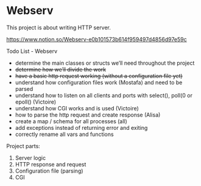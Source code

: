 # Webserv
This project is about writing HTTP server.

https://www.notion.so/Webserv-e0b101573b614f959497d4856d97e59c

Todo List - Webserv 
	
- determine the main classes or structs we’ll need throughout the project
- <s>determine how we’ll divide the work</s>	
- <s>have a basic http request working (without a configuration file yet)</s>
- understand how configuration files work (Mostafa) and need to be parsed
- understand how to listen on all clients and ports with select(), poll(0 or epoll() (Victoire)
- understand how CGI works and is used (Victoire)
- how to parse the http request and create response (Alisa)
- create a map / schema for all processes (all)
- add exceptions instead of returning error and exiting
- correctly rename all vars and functions

Project parts:

1. Server logic
2.  HTTP response and request
3.  Configuration file (parsing)
4.  CGI
